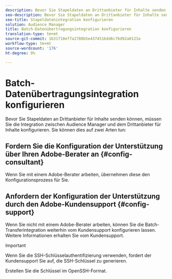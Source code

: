 ```yaml
---
description: Bevor Sie Stapeldaten an Drittanbieter für Inhalte senden können, müssen Sie die Integration zwischen Audience Manager und dem Drittanbieter für Inhalte konfigurieren.
seo-description: Bevor Sie Stapeldaten an Drittanbieter für Inhalte senden können, müssen Sie die Integration zwischen Audience Manager und dem Drittanbieter für Inhalte konfigurieren.
seo-title: Stapeldatenintegration konfigurieren
solution: Audience Manager
title: Batch-Datenübertragungsintegration konfigurieren
translation-type: tm+mt
source-git-commit: 1b31f10effa2780b5e4374516dd6c76d92a0123a
workflow-type: tm+mt
source-wordcount: '176'
ht-degree: 0%

---
```



# Batch-Datenübertragungsintegration konfigurieren

Bevor Sie Stapeldaten an Drittanbieter für Inhalte senden können, müssen Sie die Integration zwischen Audience Manager und dem Drittanbieter für Inhalte konfigurieren. Sie können dies auf zwei Arten tun:

## Fordern Sie die Konfiguration der Unterstützung über Ihren Adobe-Berater an {#config-consultant}

Wenn Sie mit einem Adobe-Berater arbeiten, übernehmen diese den Konfigurationsprozess für Sie.

## Anfordern der Konfiguration der Unterstützung durch den Adobe-Kundensupport {#config-support}

Wenn Sie nicht mit einem Adobe-Berater arbeiten, können Sie die Batch-Transferintegration weiterhin vom Kundensupport konfigurieren lassen. Weitere Informationen erhalten Sie vom Kundensupport.

>[!IMPORTANT]
>
>Wenn Sie die SSH-Schlüsselauthentifizierung verwenden, fordert der Kundensupport Sie auf, die SSH-Schlüssel zu generieren.
>
> Erstellen Sie die Schlüssel im OpenSSH-Format.